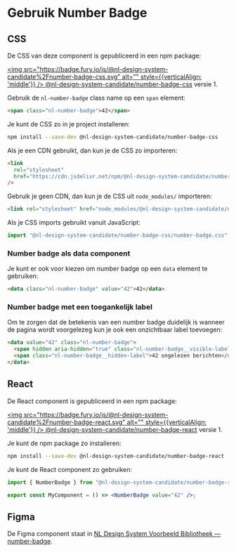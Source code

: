 # Gebruik Number Badge

## CSS

De CSS van deze component is gepubliceerd in een npm package:

[<img src="https://badge.fury.io/js/@nl-design-system-candidate%2Fnumber-badge-css.svg" alt="" style={{verticalAlign: 'middle'}} /> @nl-design-system-candidate/number-badge-css](https://www.npmjs.com/package/@nl-design-system-candidate/number-badge-css)
versie 1.

Gebruik de `nl-number-badge` class name op een `span` element:

```html
<span class="nl-number-badge">42</span>
```

Je kunt de CSS zo in je project installeren:

```sh
npm install --save-dev @nl-design-system-candidate/number-badge-css
```

Als je een CDN gebruikt, dan kun je de CSS zo importeren:

```html
<link
  rel="stylesheet"
  href="https://cdn.jsdelivr.net/npm/@nl-design-system-candidate/number-badge-css@1/dist/number-badge.css"
/>
```

Gebruik je geen CDN, dan kun je de CSS uit `node_modules/` importeren:

```html
<link rel="stylesheet" href="node_modules/@nl-design-system-candidate/number-badge-css/dist/number-badge.css" />
```

Als je CSS imports gebruikt vanuit JavaScript:

```js
import "@nl-design-system-candidate/number-badge-css/number-badge.css";
```

### Number badge als data component

Je kunt er ook voor kiezen om number badge op een `data` element te gebruiken:

```html
<data class="nl-number-badge" value="42">42</data>
```

### Number badge met een toegankelijk label

Om te zorgen dat de betekenis van een number badge duidelijk is wanneer de pagina wordt voorgelezeg kun je ook een onzichtbaar label toevoegen:

```html
<data value="42" class="nl-number-badge">
  <span hidden aria-hidden="true" class="nl-number-badge__visible-label">42</span>
  <span class="nl-number-badge__hidden-label">42 ongelezen berichten</span>
</data>
```

## React

De React component is gepubliceerd in een npm package:

[<img src="https://badge.fury.io/js/@nl-design-system-candidate%2Fnumber-badge-react.svg" alt="" style={{verticalAlign: 'middle'}} /> @nl-design-system-candidate/number-badge-react](https://www.npmjs.com/package/@nl-design-system-candidate/number-badge-react)
versie 1.

Je kunt de npm package zo installeren:

```sh
npm install --save-dev @nl-design-system-candidate/number-badge-react
```

Je kunt de React component zo gebruiken:

```jsx
import { NumberBadge } from "@nl-design-system-candidate/number-badge-react";

export const MyComponent = () => <NumberBadge value="42" />;
```

## Figma

De Figma component staat in [NL Design System Voorbeeld Bibliotheek — number-badge](https://www.figma.com/design/shhwGcqPLi2CapK0P1zz8O/NLDS---Voorbeeld---Bibliotheek?node-id=16036-18152&t=05MMm59Zv67e65gd-4).
